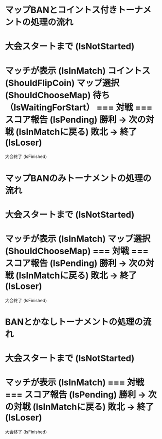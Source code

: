# マップBANとコイントス付きトーナメントの処理の流れ

大会スタートまで (IsNotStarted)
====
マッチが表示 (IsInMatch)
コイントス (ShouldFlipCoin)
マップ選択 (ShouldChooseMap)
待ち（IsWaitingForStart）
=== 対戦 ===
スコア報告 (IsPending)
勝利 -> 次の対戦 (IsInMatchに戻る)
敗北 -> 終了 (IsLoser)
===
大会終了 (IsFinished)

# マップBANのみトーナメントの処理の流れ

大会スタートまで (IsNotStarted)
====
マッチが表示 (IsInMatch)
マップ選択 (ShouldChooseMap)
=== 対戦 ===
スコア報告 (IsPending)
勝利 -> 次の対戦 (IsInMatchに戻る)
敗北 -> 終了 (IsLoser)
===
大会終了 (IsFinished)

# BANとかなしトーナメントの処理の流れ

大会スタートまで (IsNotStarted)
====
マッチが表示 (IsInMatch)
=== 対戦 ===
スコア報告 (IsPending)
勝利 -> 次の対戦 (IsInMatchに戻る)
敗北 -> 終了 (IsLoser)
===
大会終了 (IsFinished)
